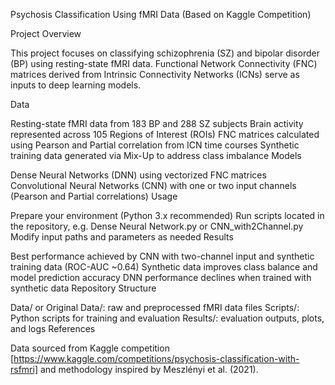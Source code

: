 Psychosis Classification Using fMRI Data (Based on Kaggle Competition)
 
Project Overview

This project focuses on classifying schizophrenia (SZ) and bipolar disorder (BP) using resting-state fMRI data. Functional Network Connectivity (FNC) matrices derived from Intrinsic Connectivity Networks (ICNs) serve as inputs to deep learning models.

Data

Resting-state fMRI data from 183 BP and 288 SZ subjects
Brain activity represented across 105 Regions of Interest (ROIs)
FNC matrices calculated using Pearson and Partial correlation from ICN time courses
Synthetic training data generated via Mix-Up to address class imbalance
Models

Dense Neural Networks (DNN) using vectorized FNC matrices
Convolutional Neural Networks (CNN) with one or two input channels (Pearson and Partial correlations)
Usage

Prepare your environment (Python 3.x recommended)
Run scripts located in the repository, e.g. Dense Neural Network.py or CNN_with2Channel.py
Modify input paths and parameters as needed
Results

Best performance achieved by CNN with two-channel input and synthetic training data (ROC-AUC ~0.64)
Synthetic data improves class balance and model prediction accuracy
DNN performance declines when trained with synthetic data
Repository Structure

Data/ or Original Data/: raw and preprocessed fMRI data files
Scripts/: Python scripts for training and evaluation
Results/: evaluation outputs, plots, and logs
References

Data sourced from Kaggle competition [https://www.kaggle.com/competitions/psychosis-classification-with-rsfmri] and methodology inspired by Meszlényi et al. (2021).
